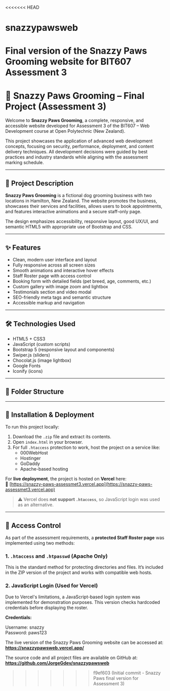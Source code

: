 <<<<<<< HEAD
# snazzypawsweb
Final version of the Snazzy Paws Grooming website for BIT607 Assessment 3
=======
# 🐾 Snazzy Paws Grooming – Final Project (Assessment 3)

Welcome to **Snazzy Paws Grooming**, a complete, responsive, and accessible website developed for Assessment 3 of the BIT607 – Web Development course at Open Polytechnic (New Zealand).

This project showcases the application of advanced web development concepts, focusing on security, performance, deployment, and content delivery techniques. All development decisions were guided by best practices and industry standards while aligning with the assessment marking schedule.

---

## 📄 Project Description

**Snazzy Paws Grooming** is a fictional dog grooming business with two locations in Hamilton, New Zealand. The website promotes the business, showcases their services and facilities, allows users to book appointments, and features interactive animations and a secure staff-only page.

The design emphasizes accessibility, responsive layout, good UX/UI, and semantic HTML5 with appropriate use of Bootstrap and CSS.

---

## ✨ Features

- Clean, modern user interface and layout
- Fully responsive across all screen sizes
- Smooth animations and interactive hover effects
- Staff Roster page with access control
- Booking form with detailed fields (pet breed, age, comments, etc.)
- Custom gallery with image zoom and lightbox
- Testimonials section and video modal
- SEO-friendly meta tags and semantic structure
- Accessible markup and navigation

---

## 🛠️ Technologies Used

- HTML5 + CSS3
- JavaScript (custom scripts)
- Bootstrap 5 (responsive layout and components)
- Swiper.js (sliders)
- Chocolat.js (image lightbox)
- Google Fonts
- Iconify (icons)

---

## 📁 Folder Structure




---

## 🚀 Installation & Deployment

To run this project locally:

1. Download the `.zip` file and extract its contents.
2. Open `index.html` in your browser.
3. For full `.htaccess` protection to work, host the project on a service like:
   - 000WebHost
   - Hostinger
   - GoDaddy
   - Apache-based hosting

For **live deployment**, the project is hosted on **Vercel** here:  
🔗 [https://snazzy-paws-assessmet3.vercel.app](https://snazzy-paws-assessmet3.vercel.app)

> ⚠️ Vercel does **not support `.htaccess`**, so JavaScript login was used as an alternative.

---

## 🔐 Access Control

As part of the assessment requirements, a **protected Staff Roster page** was implemented using two methods:

### 1. `.htaccess` and `.htpasswd` (Apache Only)

This is the standard method for protecting directories and files. It’s included in the ZIP version of the project and works with compatible web hosts.

### 2. JavaScript Login (Used for Vercel)

Due to Vercel's limitations, a JavaScript-based login system was implemented for demonstration purposes. This version checks hardcoded credentials before displaying the roster.

**Credentials:**

Username: snazzy  
Password: paws123


The live version of the Snazzy Paws Grooming website can be accessed at:  
**https://snazzypawsweb.vercel.app/**

The source code and all project files are available on GitHub at:  
**https://github.com/JorgeGdev/snazzypawsweb**





>>>>>>> f9ef603 (Initial commit - Snazzy Paws final version for Assessment 3)
